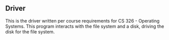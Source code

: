 ## Driver

This is the driver written per course requirements for CS 326 - Operating Systems. This program interacts with the file system and a disk, driving the disk for the file system. 
